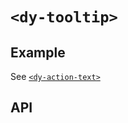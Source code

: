 # `<dy-tooltip>`

## Example

See [`<dy-action-text>`](./action-text.md)

## API

<gbp-api src="/src/elements/tooltip.ts"></gbp-api>
